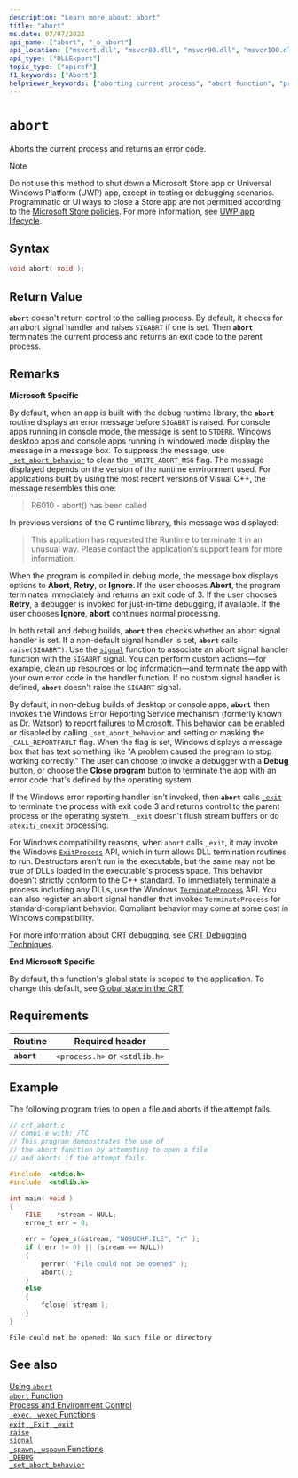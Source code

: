 ```yaml
---
description: "Learn more about: abort"
title: "abort"
ms.date: 07/07/2022
api_name: ["abort", "_o_abort"]
api_location: ["msvcrt.dll", "msvcr80.dll", "msvcr90.dll", "msvcr100.dll", "msvcr100_clr0400.dll", "msvcr110.dll", "msvcr110_clr0400.dll", "msvcr120.dll", "msvcr120_clr0400.dll", "ucrtbase.dll", "api-ms-win-crt-runtime-l1-1-0.dll", "api-ms-win-crt-private-l1-1-0.dll"]
api_type: ["DLLExport"]
topic_type: ["apiref"]
f1_keywords: ["Abort"]
helpviewer_keywords: ["aborting current process", "abort function", "processes, aborting"]
---
```

# `abort`

Aborts the current process and returns an error code.

> [!NOTE]
> Do not use this method to shut down a Microsoft Store app or Universal Windows Platform (UWP) app, except in testing or debugging scenarios. Programmatic or UI ways to close a Store app are not permitted according to the [Microsoft Store policies](/legal/windows/agreements/store-policies). For more information, see [UWP app lifecycle](/windows/uwp/launch-resume/app-lifecycle).

## Syntax

```C
void abort( void );
```

## Return Value

**`abort`** doesn't return control to the calling process. By default, it checks for an abort signal handler and raises `SIGABRT` if one is set. Then **`abort`** terminates the current process and returns an exit code to the parent process.

## Remarks

**Microsoft Specific**

By default, when an app is built with the debug runtime library, the **`abort`** routine displays an error message before `SIGABRT` is raised. For console apps running in console mode, the message is sent to `STDERR`. Windows desktop apps and console apps running in windowed mode display the message in a message box. To suppress the message, use [`_set_abort_behavior`](set-abort-behavior.md) to clear the `_WRITE_ABORT_MSG` flag. The message displayed depends on the version of the runtime environment used. For applications built by using the most recent versions of Visual C++, the message resembles this one:

> R6010 - abort() has been called

In previous versions of the C runtime library, this message was displayed:

> This application has requested the Runtime to terminate it in an unusual way. Please contact the application's support team for more information.

When the program is compiled in debug mode, the message box displays options to **Abort**, **Retry**, or **Ignore**. If the user chooses **Abort**, the program terminates immediately and returns an exit code of 3. If the user chooses **Retry**, a debugger is invoked for just-in-time debugging, if available. If the user chooses **Ignore**, **abort** continues normal processing.

In both retail and debug builds, **`abort`** then checks whether an abort signal handler is set. If a non-default signal handler is set, **`abort`** calls `raise(SIGABRT)`. Use the [`signal`](signal.md) function to associate an abort signal handler function with the `SIGABRT` signal. You can perform custom actions—for example, clean up resources or log information—and terminate the app with your own error code in the handler function. If no custom signal handler is defined, **`abort`** doesn't raise the `SIGABRT` signal.

By default, in non-debug builds of desktop or console apps, **`abort`** then invokes the Windows Error Reporting Service mechanism (formerly known as Dr. Watson) to report failures to Microsoft. This behavior can be enabled or disabled by calling `_set_abort_behavior` and setting or masking the `_CALL_REPORTFAULT` flag. When the flag is set, Windows displays a message box that has text something like "A problem caused the program to stop working correctly." The user can choose to invoke a debugger with a **Debug** button, or choose the **Close program** button to terminate the app with an error code that's defined by the operating system.

If the Windows error reporting handler isn't invoked, then **`abort`** calls [`_exit`](exit-exit-exit.md) to terminate the process with exit code 3 and returns control to the parent process or the operating system. `_exit` doesn't flush stream buffers or do `atexit`/`_onexit` processing.

For Windows compatibility reasons, when `abort` calls `_exit`, it may invoke the Windows [`ExitProcess`](/windows/win32/api/processthreadsapi/nf-processthreadsapi-exitprocess) API, which in turn allows DLL termination routines to run. Destructors aren't run in the executable, but the same may not be true of DLLs loaded in the executable's process space. This behavior doesn't strictly conform to the C++ standard. To immediately terminate a process including any DLLs, use the Windows [`TerminateProcess`](/windows/desktop/api/processthreadsapi/nf-processthreadsapi-terminateprocess) API. You can also register an abort signal handler that invokes `TerminateProcess` for standard-compliant behavior. Compliant behavior may come at some cost in Windows compatibility.

For more information about CRT debugging, see [CRT Debugging Techniques](/visualstudio/debugger/crt-debugging-techniques).

**End Microsoft Specific**

By default, this function's global state is scoped to the application. To change this default, see [Global state in the CRT](../global-state.md).

## Requirements

|Routine|Required header|
|-------------|---------------------|
|**`abort`**|`<process.h>` or `<stdlib.h>`|

## Example

The following program tries to open a file and aborts if the attempt fails.

```C
// crt_abort.c
// compile with: /TC
// This program demonstrates the use of
// the abort function by attempting to open a file
// and aborts if the attempt fails.

#include  <stdio.h>
#include  <stdlib.h>

int main( void )
{
    FILE    *stream = NULL;
    errno_t err = 0;

    err = fopen_s(&stream, "NOSUCHF.ILE", "r" );
    if ((err != 0) || (stream == NULL))
    {
        perror( "File could not be opened" );
        abort();
    }
    else
    {
        fclose( stream );
    }
}
```

```Output
File could not be opened: No such file or directory
```

## See also

[Using `abort`](../../cpp/using-abort.md)\
[`abort` Function](../../c-language/abort-function-c.md)\
[Process and Environment Control](../../c-runtime-library/process-and-environment-control.md)\
[`_exec`, `_wexec` Functions](../../c-runtime-library/exec-wexec-functions.md)\
[`exit`, `_Exit`, `_exit`](exit-exit-exit.md)\
[`raise`](raise.md)\
[`signal`](signal.md)\
[`_spawn`, `_wspawn` Functions](../../c-runtime-library/spawn-wspawn-functions.md)\
[`_DEBUG`](../../c-runtime-library/debug.md)\
[`_set_abort_behavior`](set-abort-behavior.md)

